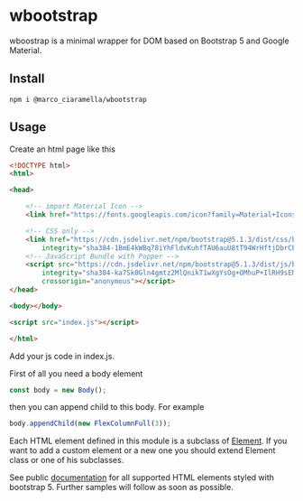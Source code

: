 # wbootstrap
wboostrap is a minimal wrapper for DOM based on Bootstrap 5 and Google Material.
## Install
```
npm i @marco_ciaramella/wbootstrap
```
## Usage
Create an html page like this
```html
<!DOCTYPE html>
<html>

<head>

    <!-- import Material Icon -->
    <link href="https://fonts.googleapis.com/icon?family=Material+Icons+Outlined" rel="stylesheet">

    <!-- CSS only -->
    <link href="https://cdn.jsdelivr.net/npm/bootstrap@5.1.3/dist/css/bootstrap.min.css" rel="stylesheet"
        integrity="sha384-1BmE4kWBq78iYhFldvKuhfTAU6auU8tT94WrHftjDbrCEXSU1oBoqyl2QvZ6jIW3" crossorigin="anonymous">
    <!-- JavaScript Bundle with Popper -->
    <script src="https://cdn.jsdelivr.net/npm/bootstrap@5.1.3/dist/js/bootstrap.bundle.min.js"
        integrity="sha384-ka7Sk0Gln4gmtz2MlQnikT1wXgYsOg+OMhuP+IlRH9sENBO0LRn5q+8nbTov4+1p"
        crossorigin="anonymous"></script>
</head>

<body></body>

<script src="index.js"></script>

</html>
```
Add your js code in index.js.

First of all you need a body element
```javascript
const body = new Body();
```
then you can append child to this body. For example
```javascript
body.appendChild(new FlexColumnFull(3));
```
Each HTML element defined in this module is a subclass of [Element](https://marcociaramella.github.io/wbootstrap/Element.html). If you want to add a custom element or a new one you should extend Element class or one of his subclasses.

See public [documentation](https://marcociaramella.github.io/wbootstrap/) for all supported HTML elements styled with bootstrap 5. Further samples will follow as soon as possible.
